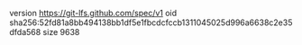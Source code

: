 version https://git-lfs.github.com/spec/v1
oid sha256:52fd81a8bb494138bb1df5e1fbcdcfccb1311045025d996a6638c2e35dfda568
size 9638
